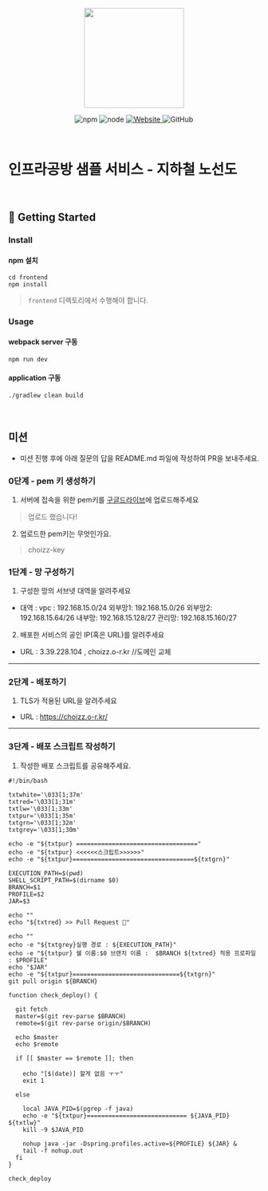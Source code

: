 <p align="center">
    <img width="200px;" src="https://raw.githubusercontent.com/woowacourse/atdd-subway-admin-frontend/master/images/main_logo.png"/>
</p>
<p align="center">
  <img alt="npm" src="https://img.shields.io/badge/npm-%3E%3D%205.5.0-blue">
  <img alt="node" src="https://img.shields.io/badge/node-%3E%3D%209.3.0-blue">
  <a href="https://edu.nextstep.camp/c/R89PYi5H" alt="nextstep atdd">
    <img alt="Website" src="https://img.shields.io/website?url=https%3A%2F%2Fedu.nextstep.camp%2Fc%2FR89PYi5H">
  </a>
  <img alt="GitHub" src="https://img.shields.io/github/license/next-step/atdd-subway-service">
</p>

<br>

# 인프라공방 샘플 서비스 - 지하철 노선도

<br>

## 🚀 Getting Started

### Install
#### npm 설치
```
cd frontend
npm install
```
> `frontend` 디렉토리에서 수행해야 합니다.

### Usage
#### webpack server 구동
```
npm run dev
```
#### application 구동
```
./gradlew clean build
```
<br>

## 미션

* 미션 진행 후에 아래 질문의 답을 README.md 파일에 작성하여 PR을 보내주세요.

### 0단계 - pem 키 생성하기

1. 서버에 접속을 위한 pem키를 [구글드라이브](https://drive.google.com/drive/folders/1dZiCUwNeH1LMglp8dyTqqsL1b2yBnzd1?usp=sharing)에 업로드해주세요
> 업로드 했습니다!

2. 업로드한 pem키는 무엇인가요.
>choizz-key
### 1단계 - 망 구성하기
1. 구성한 망의 서브넷 대역을 알려주세요
- 대역 :
vpc : 192.168.15.0/24
외부망1: 192.168.15.0/26
외부망2: 192.168.15.64/26
내부망: 192.168.15.128/27
관리망: 192.168.15.160/27

2. 배포한 서비스의 공인 IP(혹은 URL)를 알려주세요

- URL : 3.39.228.104 , choizz.o-r.kr //도메인 교체

---

### 2단계 - 배포하기
1. TLS가 적용된 URL을 알려주세요

- URL : https://choizz.o-r.kr/ 
---

### 3단계 - 배포 스크립트 작성하기

1. 작성한 배포 스크립트를 공유해주세요.
```shell
#!/bin/bash

txtwhite='\033[1;37m'
txtred='\033[1;31m'
txtlw='\033[1;33m'
txtpur='\033[1;35m'
txtgrn='\033[1;32m'
txtgrey='\033[1;30m'

echo -e "${txtpur} =================================="
echo -e "${txtpur} <<<<<<스크립트>>>>>>"
echo -e "${txtpur}==================================${txtgrn}"

EXECUTION_PATH=$(pwd)
SHELL_SCRIPT_PATH=$(dirname $0)
BRANCH=$1
PROFILE=$2
JAR=$3

echo ""
echo "${txtred} >> Pull Request 🚀"

echo ""
echo -e "${txtgrey}실행 경로 : ${EXECUTION_PATH}"
echo -e "${txtpur} 쉘 이름:$0 브랜치 이름 :  $BRANCH ${txtred} 적용 프로파일 : $PROFILE"
echo "$JAR"
echo -e "${txtpur}==============================${txtgrn}"
git pull origin ${BRANCH}

function check_deploy() {

  git fetch
  master=$(git rev-parse $BRANCH)
  remote=$(git rev-parse origin/$BRANCH)

  echo $master
  echo $remote

  if [[ $master == $remote ]]; then

    echo "[$(date)] 할게 없음 ㅜㅜ"
    exit 1

  else

    local JAVA_PID=$(pgrep -f java)
    echo -e "${txtpur}============================ ${JAVA_PID} ${txtlw}"
    kill -9 $JAVA_PID

    nohup java -jar -Dspring.profiles.active=${PROFILE} ${JAR} &
    tail -f nohup.out
  fi
}

check_deploy
```

